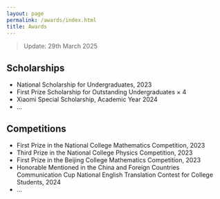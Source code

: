 ```yaml
---
layout: page
permalink: /awards/index.html
title: Awards
---
```


> Update: 29th March 2025

## Scholarships

- National Scholarship for Undergraduates, 2023
- First Prize Scholarship for Outstanding Undergraduates × 4
- Xiaomi Special Scholarship, Academic Year 2024
- ...

<!-- - June 2024：**KDD-24 Undergraduate Scholarship** ($1000)<br>Only 21 undergraduates are selected around the world
- Dec 2023：**AAAI-24 Undergraduate Scholarship** ($5000)<br>Only 18 undergraduates are selected around the world
- Aug 2023：Innovation Scholarship ($1400)<br>One of the highest undergraduate awards at FZU
- May 2023：XiamenAir Scholarship ($600)<br>
- June 2024：Best Final Year Project Award of Maynooth (€500)
- Oct 2023：Best Academic Performance of Maynooth (€100)
- Oct 2022：Best Course Project Award of Maynooth (€100)
- First Prize Scholarship of MIEC ($2100, **Four times**)<br>Combined degree scholarship between FZU and Maynooth<br> -->

## Competitions

- First Prize in the National College Mathematics Competition, 2023
- Third Prize in the National College Physics Competition, 2023
- First Prize in the Beijing College Mathematics Competition, 2023
- Honorable Mentioned in the China and Foreign Countries Communication Cup National English Translation Contest for College Students, 2024
- ...

<!-- - Jan 2024：Finalist of China International College Students’ Innovation Competition (Top 3%)
- Aug 2023：Best Technology Award in National Youth Science Innovation Project Competition (Top 1%)
- Aug 2023：Second Prize in National Collegiate Internet of Things Technology and Application Competition (Top 5%)
- May 2023：Finalist Award in Mathematical Contest In Modeling (Top 1% of all 20508 paper)
- Nov 2022：First Prize (Provincial Level) in China Undergraduate Mathematical Contest in Modeling (Top 8%)
- June 2022：**Championship** of 100-meter Freestyle Swimming Competition of Fuzhou University<br> -->

<br>
